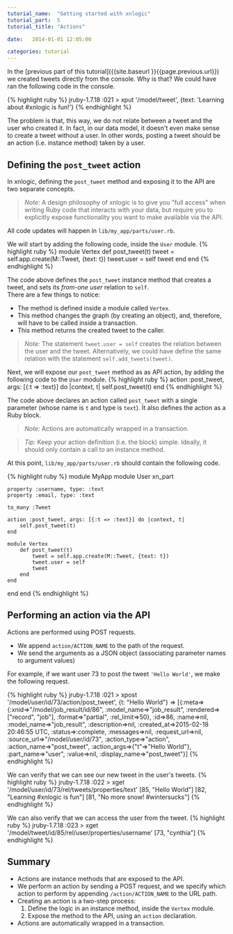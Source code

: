 ```yaml
---
tutorial_name:  "Getting started with xnlogic"
tutorial_part:  5
tutorial_title: "Actions"

date:   2014-01-01 12:05:00

categories: tutorial
---
```


In the [previous part of this tutorial]({{site.baseurl }}{{page.previous.url}}) we created tweets directly from the console. Why is that? We could have ran the following code in the console.

{% highlight ruby %}
jruby-1.7.18 :021 > xput '/model/tweet', {text: 'Learning about #xnlogic is fun!'}
{% endhighlight %}

The problem is that, this way, we do not relate between a tweet and the user who created it. In fact, in our data model, it doesn't even make sense to create a tweet without a user. In other words, posting a tweet should be an action (i.e. instance method) taken by a user.

## Defining the `post_tweet` action

In xnlogic, defining the `post_tweet` method and exposing it to the API are two separate concepts. 

> _Note:_ A design philosophy of xnlogic is to give you "full access" when writing Ruby code that interacts with your data, but require you to explicitly expose functionality you want to make available via the API.

All code updates will happen in `lib/my_app/parts/user.rb`.

We will start by adding the following code, inside the `User` module.
{% highlight ruby %}
module Vertex
    def post_tweet(t)
        tweet = self.app.create(M::Tweet, {text: t})
        tweet.user = self
        tweet
    end
end
{% endhighlight %}

The code above defines the `post_tweet` instance method that creates a tweet, and sets its _from-one user_ relation to `self`.    
There are a few things to notice:
 * The method is defined inside a module called `Vertex`.
 * This method changes the graph (by creating an object), and, therefore, will have to be called inside a transaction.
 * This method returns the created tweet to the caller.

> _Note:_ The statement `tweet.user = self` creates the relation between the user and the tweet. Alternatively, we could have define the same relation with the statement `self.add_tweets(tweet)`.

Next, we will expose our `post_tweet` method as as API action, by adding the following code to the `User` module.
{% highlight ruby %}
action :post_tweet, args: [{:t => :text}] do |context, t|
    self.post_tweet(t)
end
{% endhighlight %}

The code above declares an action called `post_tweet` with a single parameter (whose name is `t` and type is `text`). It also defines the action as a Ruby block.

> _Note:_ Actions are automatically wrapped in a transaction.

> _Tip:_ Keep your action definition (i.e. the block) simple. Ideally, it should only contain a call to an instance method. 


At this point, `lib/my_app/parts/user.rb` should contain the following code.

{% highlight ruby %}
module MyApp
  module User
    xn_part

    property :username, type: :text
    property :email, type: :text

    to_many :Tweet

    action :post_tweet, args: [{:t => :text}] do |context, t|
        self.post_tweet(t)
    end

    module Vertex
        def post_tweet(t)
            tweet = self.app.create(M::Tweet, {text: t})
            tweet.user = self
            tweet
        end
    end

  end
end
{% endhighlight %}

## Performing an action via the API

Actions are performed using POST requests. 
 * We append `action/ACTION_NAME` to the path of the request.
 * We send the arguments as a JSON object (associating parameter names to argument values)

For example, if we want user 73 to post the tweet `'Hello World'`, we make the following request.

{% highlight ruby %}
jruby-1.7.18 :021 > xpost '/model/user/id/73/action/post_tweet', {t: "Hello World"}
 => [{:meta=>{:xnid=>"/model/job_result/id/86", :model_name=>"job_result", :rendered=>["record", "job"], :format=>"partial", :rel_limit=>50}, :id=>86, :name=>nil, :model_name=>"job_result", :description=>nil, :created_at=>2015-02-18 20:46:55 UTC, :status=>:complete, :messages=>nil, :request_url=>nil, :source_url=>"/model/user/id/73", :action_type=>"action", :action_name=>"post_tweet", :action_args=>{"t"=>"Hello World"}, :part_name=>"user", :value=>nil, :display_name=>"post_tweet"}]
{% endhighlight %}

We can verify that we can see our new tweet in the user's tweets.
{% highlight ruby %}
jruby-1.7.18 :022 > xget '/model/user/id/73/rel/tweets/properties/text'
[85, "Hello World"] [82, "Learning #xnlogic is fun"]  [81, "No more snow! #wintersucks"]
{% endhighlight %}

We can also verify that we can access the user from the tweet.
{% highlight ruby %}
jruby-1.7.18 :023 > xget '/model/tweet/id/85/rel/user/properties/username'
[73, "cynthia"]
{% endhighlight %}


## Summary

 * Actions are instance methods that are exposed to the API.
 * We perform an action by sending a POST request, and we specify which action to perform by appending `/action/ACTION_NAME` to the URL path.
 * Creating an action is a two-step process:
   1. Define the logic in an instance method, inside the `Vertex` module.
   2. Expose the method to the API, using an `action` declaration.
 * Actions are automatically wrapped in a transaction.
 